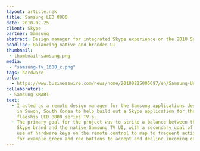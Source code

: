 ```yaml
---
layout: article.njk
title: Samsung LED 8000
date: 2010-02-25
client: Skype
partner: Samsung
abstract: Design manager for integrated Skype experience on the 2010 Samsung range of smart TV's
headline: Balancing native and branded UI
thumbnail:
 - thumbnail-samsung.png
media: 
 - "samsung-tv_1600_c.png"
tags: hardware
urls:
  - https://www.businesswire.com/news/home/20100225005697/en/Samsung-Unveil-Broadband-HDTVs-Embedded-Skype-Capability
collaborators:
 - Samsung SMART
text:
  - I acted as a remote design manager for the Samsung applications design team 
    in Suwon, South Korea to help build out a Skype application for their 
    flagship LED 8000 series TV's.
  - The primary goal for the project was to strike a balance between the 
    Skype brand and the native Samsung TV UI, with a secondary goal of making 
    use of hardware keys on the remote control to map to frequent actions — 
    for example green and red buttons to accept and decline incoming calls.
---
```

